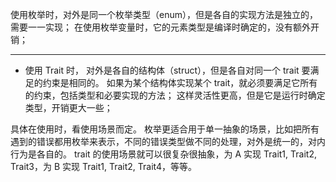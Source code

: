 使用枚举时，对外是同一个枚举类型（enum），但是各自的实现方法是独立的，需要一一实现；
在使用枚举变量时，它的元素类型是编译时确定的，没有额外开销；
***

* 使用 Trait 时， 对外是各自的结构体（struct），但是各自对同一个 trait 要满足的约束是相同的。
如果为某个结构体实现某个 trait，就必须要满足它所有的约束，包括类型和必要实现的方法；
这样灵活性更高，但是它是运行时确定类型，开销更大一些；

具体在使用时，看使用场景而定。
枚举更适合用于单一抽象的场景，比如把所有遇到的错误都用枚举来表示，不同的错误类型做不同的处理，对外是统一的，对内行为是各自的。
trait 的使用场景就可以很复杂很抽象，为 A 实现 Trait1, Trait2, Trait3，为 B 实现 Trait1, Trait2, Trait4，等等。